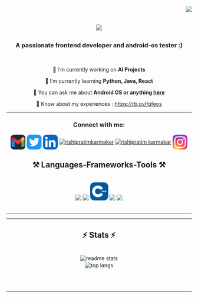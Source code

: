 <img align="right" src="https://visitor-badge.laobi.icu/badge?page_id=theLabro.theLabro" />

<h1 align="center">
    <img src="https://readme-typing-svg.herokuapp.com/?font=Righteous&size=35&center=true&vCenter=true&width=500&height=70&duration=4500&lines=Hey+There+👋;+This+is+Rishipratim+Karmakar;" />
</h1>

<h3 align="center">A passionate frontend developer and android-os tester :)</h3>

<br/>

<div align="center">
 
 🔭 I’m currently working on **AI Projects**
 
 🌱 I’m currently learning **Python, Java, React**

💬 You can ask me about **Android OS or anything [here](https://github.com/theLabro/theLabro/issues)**

 📄 Know about my experiences : https://rb.gy/fgfeos
 <hr/>

<h3 align="center">Connect with me:</h3>
<p align="center">
<a href="mailto:rishipratimkarmakar2002@gmail.com" target="blank"><img align="center" src="https://raw.githubusercontent.com/tandpfun/skill-icons/65dea6c4eaca7da319e552c09f4cf5a9a8dab2c8/icons/Gmail-Dark.svg" alt="itslabro" height="40" width="40" /></a>
<a href="https://twitter.com/itsLabro" target="blank"><img align="center" src="https://raw.githubusercontent.com/tandpfun/skill-icons/65dea6c4eaca7da319e552c09f4cf5a9a8dab2c8/icons/Twitter.svg" alt="itslabro" height="40" width="40" /></a>
<a href="https://www.linkedin.com/in/rishipratim-karmakar-99443b23b/" target="blank"><img align="center" src="https://raw.githubusercontent.com/tandpfun/skill-icons/65dea6c4eaca7da319e552c09f4cf5a9a8dab2c8/icons/LinkedIn.svg" alt="rishipratim karmakar" height="40" width="40" /></a>
<a href="https://www.kaggle.com/rishipratimkarmakar" target="blank"><img align="center" src="https://raw.githubusercontent.com/rahuldkjain/github-profile-readme-generator/master/src/images/icons/Social/kaggle.svg" alt="rishipratimkarmakar" height="30" width="40" /></a>
<a href="https://www.facebook.com/itsofficial.thelabro/" target="blank"><img align="center" src="https://mnpersonalizedmedicine.com/wp-content/uploads/2023/11/vecteezy_facebook-png-icon_16716481-300x300.png" alt="rishipratim karmakar" height="40" width="40" /></a>
<a href="https://instagram.com/itsofficial_rishi_" target="blank"><img align="center" src="https://raw.githubusercontent.com/tandpfun/skill-icons/65dea6c4eaca7da319e552c09f4cf5a9a8dab2c8/icons/Instagram.svg" alt="itsfficial_rishi_" height="40" width="40" /></a>
</p>

 
<h2 align="center">⚒️ Languages-Frameworks-Tools ⚒️</h2>
<br/>
<div align="center">
    <img src="https://skillicons.dev/icons?i=html,css" />
    <img src="https://skillicons.dev/icons?i=c" />
  <img src="https://raw.githubusercontent.com/tandpfun/skill-icons/65dea6c4eaca7da319e552c09f4cf5a9a8dab2c8/icons/CPP.svg" width="49" height="49"/> 
  <img src="https://skillicons.dev/icons?i=mysql" />


  <img src="https://skillicons.dev/icons?i=vscode,github,figma" />
</div>

<br/>
<hr/>

<hr/>

<h2 align="center">⚡ Stats ⚡</h2>
<br>
<div align=center>
  <img width=390 src="https://github-readme-stats.vercel.app/api?username=thelabro&show_icons=true&locale=en&theme=react&rank_icon=github&border_radius=10" alt="readme stats" />
  <br/>
  <img width=325 align="center" src="https://github-readme-stats.vercel.app/api/top-langs?username=thelabro&show_icons=true&locale=en&layout=compact&theme=react&border_radius=10&size_weight=0.5&count_weight=0.5&exclude_repo=github-readme-stats" alt="top langs" />

</div>

<br/><br/>

<hr/>

<br/>
